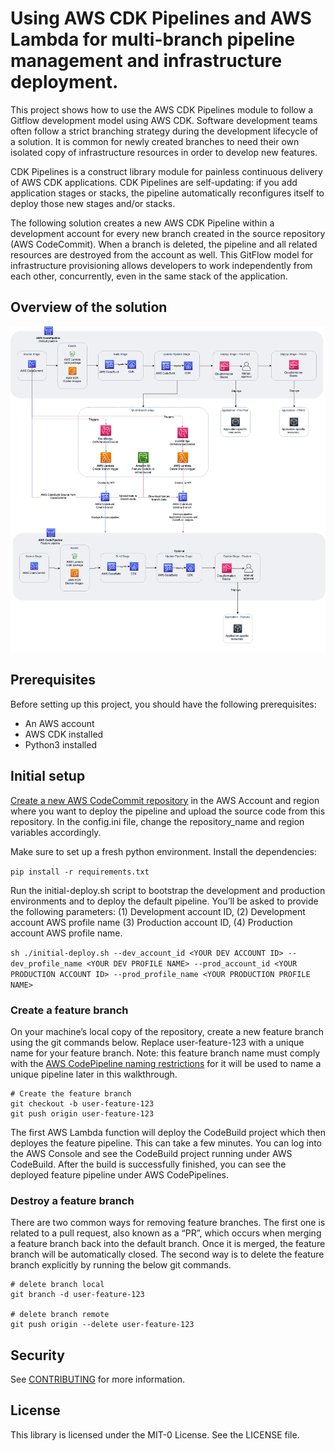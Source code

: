 
# Using AWS CDK Pipelines and AWS Lambda for multi-branch pipeline management and infrastructure deployment. 

This project shows how to use the AWS CDK Pipelines module to follow a Gitflow development model
using AWS CDK. Software development teams often follow a strict branching strategy during the
development lifecycle of a solution. It is common for newly created branches to need their own isolated
copy of infrastructure resources in order to develop new features.

CDK Pipelines is a construct library module for painless continuous delivery of AWS CDK applications.
CDK Pipelines are self-updating: if you add application stages or stacks, the pipeline automatically
reconfigures itself to deploy those new stages and/or stacks.

The following solution creates a new AWS CDK Pipeline within a development account for every new
branch created in the source repository (AWS CodeCommit). When a branch is deleted, the pipeline and
all related resources are destroyed from the account as well. This GitFlow model for infrastructure
provisioning allows developers to work independently from each other, concurrently, even in the same
stack of the application.


## Overview of the solution

![Architecture diagram](./diagrams/architecture.png)

## Prerequisites 
Before setting up this project, you should have the following prerequisites:
* An AWS account
* AWS CDK installed
* Python3 installed

## Initial setup 
[Create a new AWS CodeCommit repository](https://docs.aws.amazon.com/codecommit/latest/userguide/how-to-create-repository.html) in the AWS Account and region where you want to deploy
the pipeline and upload the source code from this repository. In the config.ini file, change the
repository_name and region variables accordingly.

Make sure to set up a fresh python environment. Install the dependencies:

`pip install -r requirements.txt`

Run the initial-deploy.sh script to bootstrap the development and production environments and to
deploy the default pipeline. You’ll be asked to provide the following parameters: (1) Development
account ID, (2) Development account AWS profile name (3) Production account ID, (4) Production
account AWS profile name.

`sh ./initial-deploy.sh --dev_account_id <YOUR DEV ACCOUNT ID> --
dev_profile_name <YOUR DEV PROFILE NAME> --prod_account_id <YOUR PRODUCTION
ACCOUNT ID> --prod_profile_name <YOUR PRODUCTION PROFILE NAME>`

### Create a feature branch 

On your machine’s local copy of the repository, create a new feature branch using the git commands
below. Replace user-feature-123 with a unique name for your feature branch. Note: this feature branch name must comply with the [AWS CodePipeline naming restrictions](https://docs.aws.amazon.com/codepipeline/latest/userguide/limits.html#:~:text=Pipeline%20names%20cannot%20exceed%20100,letters%20A%20through%20Z%2C%20inclusive.) for it will be used to name a unique
pipeline later in this walkthrough. 

```
# Create the feature branch
git checkout -b user-feature-123
git push origin user-feature-123
```

The first AWS Lambda function will deploy the CodeBuild project which then deployes the feature
pipeline. This can take a few minutes. You can log into the AWS Console and see the CodeBuild project
running under AWS CodeBuild. After the build is successfully finished, you can see the deployed feature pipeline under AWS
CodePipelines.

### Destroy a feature branch 
There are two common ways for removing feature branches. The first one is related to a pull request,
also known as a “PR”, which occurs when merging a feature branch back into the default branch. Once it
is merged, the feature branch will be automatically closed. The second way is to delete the feature
branch explicitly by running the below git commands.

```
# delete branch local
git branch -d user-feature-123

# delete branch remote
git push origin --delete user-feature-123
```


## Security

See [CONTRIBUTING](CONTRIBUTING.md#security-issue-notifications) for more information.

## License

This library is licensed under the MIT-0 License. See the LICENSE file.

